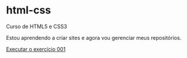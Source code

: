 # html-css
 Curso de HTML5 e CSS3

Estou aprendendo a criar sites e agora vou gerenciar meus repositórios.

<a href="https://rodrisousa.github.io/html-css/exercicios/ex001/index.html">Executar o exercício 001</a>